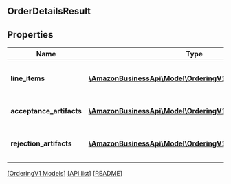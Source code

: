 ## OrderDetailsResult

## Properties

Name | Type | Description | Notes
------------ | ------------- | ------------- | -------------
**line_items** | [**\AmazonBusinessApi\Model\OrderingV1\ResultLineItem[]**](ResultLineItem.md) | Order results for specific line items. |
**acceptance_artifacts** | [**\AmazonBusinessApi\Model\OrderingV1\AcceptanceArtifact[]**](AcceptanceArtifact.md) | Results of a successful order. |
**rejection_artifacts** | [**\AmazonBusinessApi\Model\OrderingV1\RejectionArtifact[]**](RejectionArtifact.md) | Reasons the order was rejected. |

[[OrderingV1 Models]](../) [[API list]](../../Api) [[README]](../../../README.md)
